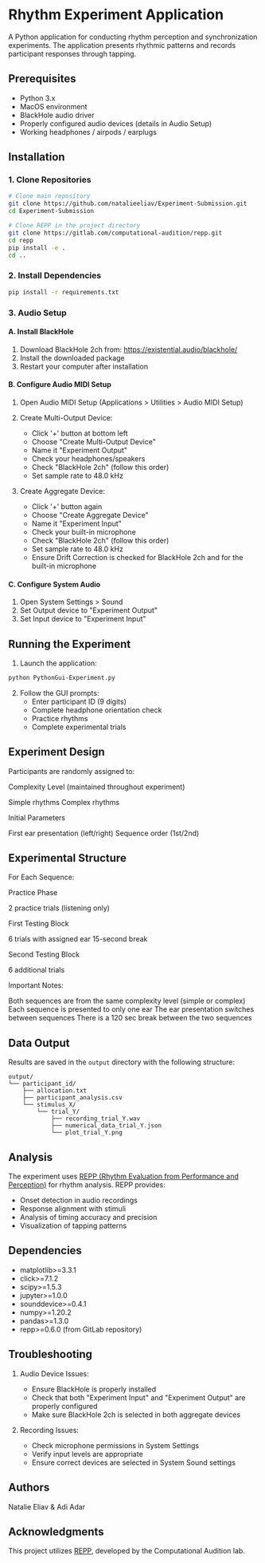 # Rhythm Experiment Application

A Python application for conducting rhythm perception and synchronization experiments. The application presents rhythmic patterns and records participant responses through tapping.

## Prerequisites

- Python 3.x
- MacOS environment
- BlackHole audio driver
- Properly configured audio devices (details in Audio Setup)
- Working headphones / airpods / earplugs

## Installation

### 1. Clone Repositories
```bash
# Clone main repository
git clone https://github.com/natalieeliav/Experiment-Submission.git
cd Experiment-Submission

# Clone REPP in the project directory
git clone https://gitlab.com/computational-audition/repp.git
cd repp
pip install -e .
cd ..
```

### 2. Install Dependencies
```bash
pip install -r requirements.txt
```

### 3. Audio Setup

#### A. Install BlackHole
1. Download BlackHole 2ch from: https://existential.audio/blackhole/
2. Install the downloaded package
3. Restart your computer after installation

#### B. Configure Audio MIDI Setup
1. Open Audio MIDI Setup (Applications > Utilities > Audio MIDI Setup)
2. Create Multi-Output Device:
   - Click '+' button at bottom left
   - Choose "Create Multi-Output Device"
   - Name it "Experiment Output"
   - Check your headphones/speakers
   - Check "BlackHole 2ch" (follow this order)
   - Set sample rate to 48.0 kHz

3. Create Aggregate Device:
   - Click '+' button again
   - Choose "Create Aggregate Device"
   - Name it "Experiment Input"
   - Check your built-in microphone
   - Check "BlackHole 2ch" (follow this order)
   - Set sample rate to 48.0 kHz
   - Ensure Drift Correction is checked for BlackHole 2ch and for the built-in microphone

#### C. Configure System Audio
1. Open System Settings > Sound
2. Set Output device to "Experiment Output"
3. Set Input device to "Experiment Input"

## Running the Experiment

1. Launch the application:
```bash
python PythonGui-Experiment.py
```

2. Follow the GUI prompts:
   - Enter participant ID (9 digits)
   - Complete headphone orientation check
   - Practice rhythms
   - Complete experimental trials

## Experiment Design

Participants are randomly assigned to:

Complexity Level (maintained throughout experiment)

Simple rhythms
Complex rhythms


Initial Parameters

First ear presentation (left/right)
Sequence order (1st/2nd)



## Experimental Structure

For Each Sequence:

Practice Phase

2 practice trials (listening only)


First Testing Block

6 trials with assigned ear
15-second break


Second Testing Block

6 additional trials

Important Notes:

Both sequences are from the same complexity level (simple or complex)
Each sequence is presented to only one ear
The ear presentation switches between sequences
There is a 120 sec break between the two sequences

## Data Output

Results are saved in the `output` directory with the following structure:
```
output/
└── participant_id/
    ├── allocation.txt
    ├── participant_analysis.csv
    └── stimulus_X/
        └── trial_Y/
            ├── recording_trial_Y.wav
            ├── numerical_data_trial_Y.json
            └── plot_trial_Y.png
```

## Analysis

The experiment uses [REPP (Rhythm Evaluation from Performance and Perception)](https://gitlab.com/computational-audition/repp) for rhythm analysis. REPP provides:
- Onset detection in audio recordings
- Response alignment with stimuli
- Analysis of timing accuracy and precision
- Visualization of tapping patterns

## Dependencies

- matplotlib>=3.3.1
- click>=7.1.2
- scipy>=1.5.3
- jupyter>=1.0.0
- sounddevice>=0.4.1
- numpy>=1.20.2
- pandas>=1.3.0
- repp>=0.6.0 (from GitLab repository)

## Troubleshooting

1. Audio Device Issues:
   - Ensure BlackHole is properly installed
   - Check that both "Experiment Input" and "Experiment Output" are properly configured
   - Make sure BlackHole 2ch is selected in both aggregate devices

2. Recording Issues:
   - Check microphone permissions in System Settings
   - Verify input levels are appropriate
   - Ensure correct devices are selected in System Sound settings

## Authors

Natalie Eliav & Adi Adar

## Acknowledgments

This project utilizes [REPP](https://gitlab.com/computational-audition/repp), developed by the Computational Audition lab.

